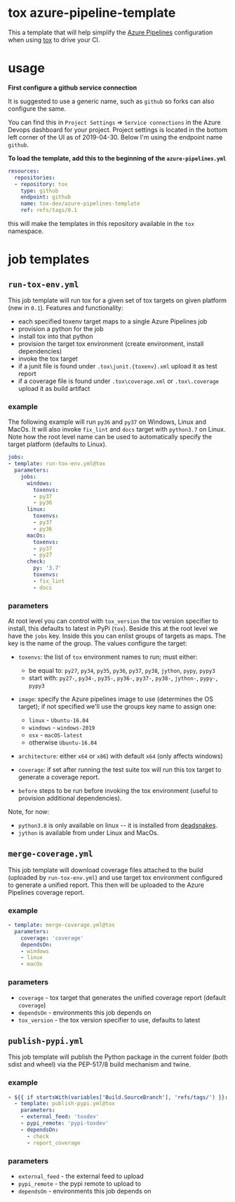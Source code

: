 # tox azure-pipeline-template

This a template that will help simplify the [Azure Pipelines](https://azure.microsoft.com/en-gb/services/devops/pipelines/)
configuration when using [tox](https://tox.readthedocs.org) to drive your CI.

# usage

**First configure a github service connection**

It is suggested to use a generic name, such as `github` so forks can also configure the same.

You can find this in `Project Settings` => `Service connections` in the Azure Devops dashboard for your project.
Project settings is located in the bottom left corner of the UI as of 2019-04-30. Below I'm using the endpoint name
`github`.

**To load the template, add this to the beginning of the `azure-pipelines.yml`**

```yaml
resources:
  repositories:
  - repository: tox
    type: github
    endpoint: github
    name: tox-dev/azure-pipelines-template
    ref: refs/tags/0.1
```

this will make the templates in this repository available in the `tox` namespace.

# job templates

## `run-tox-env.yml`
This job template will run tox for a given set of tox targets on given platform (new in `0.1`).
Features and functionality:

- each specified toxenv target maps to a single Azure Pipelines job
- provision a python for the job
- install tox into that python
- provision the target tox environment (create environment, install dependencies)
- invoke the tox target
- if a junit file is found under `.tox\junit.{toxenv}.xml` upload it as test report
- if a coverage file is found under `.tox\coverage.xml` or `.tox\.coverage` upload it as build artifact

### example

The following example will run `py36` and `py37` on Windows, Linux and MacOs. It will also invoke
`fix_lint` and `docs` target with `python3.7` on Linux. Note how the root level name can be used
to automatically specify the target platform (defaults to Linux).

```yaml
jobs:
- template: run-tox-env.yml@tox
  parameters:
    jobs:
      windows:
        toxenvs:
        - py37
        - py36
      linux:
        toxenvs:
        - py37
        - py36
      macOs:
        toxenvs:
        - py37
        - py27
      check:
        py: '3.7'
        toxenvs:
        - fix_lint
        - docs
```


### parameters

At root level you can control with `tox_version` the tox version specifier to install, this defaults to latest in PyPi
(`tox`). Beside this at the root level we have the ``jobs`` key. Inside this you can enlist groups of targets as maps.
The key is the name of the group. The values configure the target:

- `toxenvs`: the list of `tox` environment names to run; must either:
  - be equal to: `py27`, `py34`, `py35`, `py36`, `py37`, `py38`, `jython`, `pypy`, `pypy3`
  - start with: `py27-`, `py34-`, `py35-`, `py36-`, `py37-`, `py38-`, `jython-`, `pypy-`, `pypy3`

- `image`: specify the Azure pipelines image to use (determines the OS target); if not specified
  we'll use the groups key name to assign one:
  - `linux` - `Ubuntu-16.04`
  - `windows` - `windows-2019`
  - `osx` - `macOS-latest`
  - otherwise `Ubuntu-16.04`
- `architecture`: either `x64` or `x86`) with default `x64` (only affects windows)
- `coverage`: if set after running the test suite tox will run this tox target to generate a coverage report.
- `before` steps to be run before invoking the tox environment (useful to provision additional dependencies).

Note, for now:
- `python3.8` is only available on linux -- it is installed from
[deadsnakes](https://github.com/deadsnakes).
- `jython` is available from under Linux and MacOs.

## `merge-coverage.yml`

This job template will download coverage files attached to the build (uploaded by `run-tox-env.yml`)
and use target tox environment configured to generate a unified report. This then will be uploaded
to the Azure Pipelines coverage report.

### example

```yaml
- template: merge-coverage.yml@tox
  parameters:
    coverage: 'coverage'
    dependsOn:
    - windows
    - linux
    - macOs
```

### parameters
- `coverage` - tox target that generates the unified coverage report (default `coverage`)
- `dependsOn` - environments this job depends on
- `tox_version` - the tox version specifier to use, defaults to latest

## `publish-pypi.yml`

This job template will publish the Python package in the current folder (both sdist and wheel)
via the PEP-517/8 build mechanism and twine.

### example

```yaml
- ${{ if startsWith(variables['Build.SourceBranch'], 'refs/tags/') }}:
  - template: publish-pypi.yml@tox
    parameters:
    - external_feed: 'toxdev'
    - pypi_remote: 'pypi-toxdev'
    - dependsOn:
      - check
      - report_coverage
```

### parameters
- `external_feed` - the external feed to upload
- `pypi_remote` - the pypi remote to upload to
- `dependsOn` - environments this job depends on
